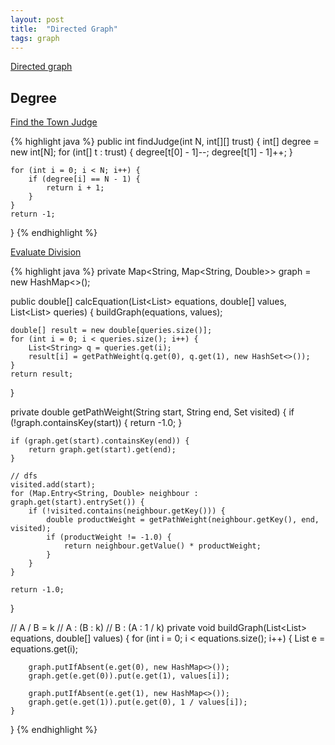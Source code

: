 ```yaml
---
layout: post
title:  "Directed Graph"
tags: graph
---
```

[Directed graph](https://en.wikipedia.org/wiki/Directed_graph)

## Degree
[Find the Town Judge][find-the-town-judge]

{% highlight java %}
public int findJudge(int N, int[][] trust) {
    int[] degree = new int[N];
    for (int[] t : trust) {
        degree[t[0] - 1]--;
        degree[t[1] - 1]++;
    }

    for (int i = 0; i < N; i++) {
        if (degree[i] == N - 1) {
            return i + 1;
        }
    }
    return -1;
}
{% endhighlight %}

[Evaluate Division][evaluate-division]

{% highlight java %}
private Map<String, Map<String, Double>> graph = new HashMap<>();

public double[] calcEquation(List<List<String>> equations, double[] values, List<List<String>> queries) {
    buildGraph(equations, values);

    double[] result = new double[queries.size()];
    for (int i = 0; i < queries.size(); i++) {
        List<String> q = queries.get(i);
        result[i] = getPathWeight(q.get(0), q.get(1), new HashSet<>());
    }
    return result;
}

private double getPathWeight(String start, String end, Set<String> visited) {
    if (!graph.containsKey(start)) {
        return -1.0;
    }

    if (graph.get(start).containsKey(end)) {
        return graph.get(start).get(end);
    }

    // dfs
    visited.add(start);
    for (Map.Entry<String, Double> neighbour : graph.get(start).entrySet()) {
        if (!visited.contains(neighbour.getKey())) {
            double productWeight = getPathWeight(neighbour.getKey(), end, visited);
            if (productWeight != -1.0) {
                return neighbour.getValue() * productWeight;
            }
        }
    }

    return -1.0;
}

// A / B = k
// A : (B : k)
// B : (A : 1 / k)
private void buildGraph(List<List<String>> equations, double[] values) {
    for (int i = 0; i < equations.size(); i++) {
        List<String> e = equations.get(i);

        graph.putIfAbsent(e.get(0), new HashMap<>());
        graph.get(e.get(0)).put(e.get(1), values[i]);

        graph.putIfAbsent(e.get(1), new HashMap<>());
        graph.get(e.get(1)).put(e.get(0), 1 / values[i]);
    }
}
{% endhighlight %}

[evaluate-division]: https://leetcode.com/problems/evaluate-division/
[find-the-town-judge]: https://leetcode.com/problems/find-the-town-judge/
